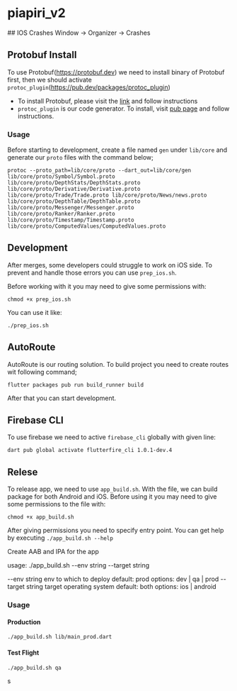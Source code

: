 # piapiri_v2


## IOS Crashes
Window -> Organizer -> Crashes

## Protobuf Install
To use Protobuf(https://protobuf.dev) we need to install binary of Protobuf first, then we should activate `protoc_plugin`(https://pub.dev/packages/protoc_plugin)

* To install Protobuf, please visit the [link](https://protobuf.dev/downloads/) and follow instructions
* `protoc_plugin` is our code generator. To install, visit [pub page](https://pub.dev/packages/protoc_plugin) and follow instructions.

### Usage
Before starting to development, create a file named `gen` under `lib/core` and generate our `proto` files with the command below;
```
protoc --proto_path=lib/core/proto --dart_out=lib/core/gen lib/core/proto/Symbol/Symbol.proto lib/core/proto/DepthStats/DepthStats.proto lib/core/proto/Derivative/Derivative.proto lib/core/proto/Trade/Trade.proto lib/core/proto/News/news.proto lib/core/proto/DepthTable/DepthTable.proto lib/core/proto/Messenger/Messenger.proto lib/core/proto/Ranker/Ranker.proto lib/core/proto/Timestamp/Timestamp.proto lib/core/proto/ComputedValues/ComputedValues.proto
```

## Development
After merges, some developers could struggle to work on iOS side. To prevent and handle those errors you can use `prep_ios.sh`.

Before working with it you may need to give some permissions with:
```
chmod +x prep_ios.sh
```

You can use it like:
```
./prep_ios.sh
```

## AutoRoute
AutoRoute is our routing solution. To build project you need to create routes wit following command;
```
flutter packages pub run build_runner build
```

After that you can start development.

## Firebase CLI
To use firebase we need to active `firebase_cli` globally with given line:

```
dart pub global activate flutterfire_cli 1.0.1-dev.4
```

## Relese
To release app, we need to use `app_build.sh`. With the file, we can build package for both Android and iOS. Before using it you may need to give some permissions to the file with:

```
chmod +x app_build.sh
```

After giving permissions you need to specify entry point.
You can get help by executing `./app_build.sh --help`

Create AAB and IPA for the app

usage: ./app_build.sh --env string --target string

  --env string            env to which to deploy
                          default: prod
                          options: dev | qa | prod
  --target string         target operating system
                          default: both
                          options: ios | android

### Usage
#### Production

```
./app_build.sh lib/main_prod.dart
```

#### Test Flight

```
./app_build.sh qa
```

s
